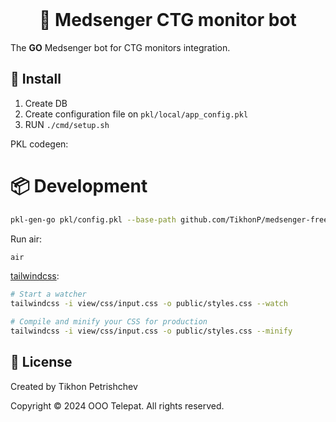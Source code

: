 <!--suppress HtmlDeprecatedAttribute -->
<div align="center">
    <br>
    <h1>👶 Medsenger CTG monitor bot</h1>
</div>

The __GO__ Medsenger bot for CTG monitors integration.

## 🚀 Install

1. Create DB
2. Create configuration file on `pkl/local/app_config.pkl`
3. RUN `./cmd/setup.sh`

PKL codegen:

# 📦 Development

```bash
pkl-gen-go pkl/config.pkl --base-path github.com/TikhonP/medsenger-freestylelibre-bot
```

Run air:

```bash
air
```

[tailwindcss](https://tailwindcss.com/blog/standalone-cli):

```bash
# Start a watcher
tailwindcss -i view/css/input.css -o public/styles.css --watch

# Compile and minify your CSS for production
tailwindcss -i view/css/input.css -o public/styles.css --minify
```

## 💼 License

Created by Tikhon Petrishchev

Copyright © 2024 OOO Telepat. All rights reserved.

